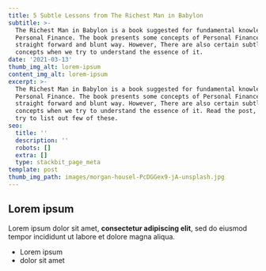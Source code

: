 ```yaml
---
title: 5 Subtle Lessons from The Richest Man in Babylon
subtitle: >-
  The Richest Man in Babylon is a book suggested for fundamental knowledge on
  Personal Finance. The book presents some concepts of Personal Finance in a
  straight forward and blunt way. However, There are also certain subtle
  concepts when we try to understand the essence of it.
date: '2021-03-13'
thumb_img_alt: lorem-ipsum
content_img_alt: lorem-ipsum
excerpt: >-
  The Richest Man in Babylon is a book suggested for fundamental knowledge on
  Personal Finance. The book presents some concepts of Personal Finance in a
  straight forward and blunt way. However, There are also certain subtle
  concepts when we try to understand the essence of it. Read the post, where I
  try to list out few of these.
seo:
  title: ''
  description: ''
  robots: []
  extra: []
  type: stackbit_page_meta
template: post
thumb_img_path: images/morgan-housel-PcDGGex9-jA-unsplash.jpg
---
```

## Lorem ipsum

Lorem ipsum dolor sit amet, **consectetur adipiscing elit**, sed do eiusmod tempor incididunt ut labore et dolore magna aliqua.

- Lorem ipsum
- dolor sit amet